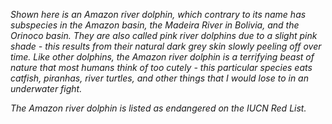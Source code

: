 *Shown here is an Amazon river dolphin, which contrary to its name has subspecies in the Amazon basin, the Madeira River in Bolivia, and the Orinoco basin. They are also called pink river dolphins due to a slight pink shade - this results from their natural dark grey skin slowly peeling off over time. Like other dolphins, the Amazon river dolphin is a terrifying beast of nature that most humans think of too cutely - this particular species eats catfish, piranhas, river turtles, and other things that I would lose to in an underwater fight.*

*The Amazon river dolphin is listed as endangered on the IUCN Red List.*
